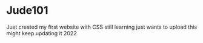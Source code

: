 # Jude101
Just created my first website with CSS still learning just wants to upload this might keep updating it 2022
